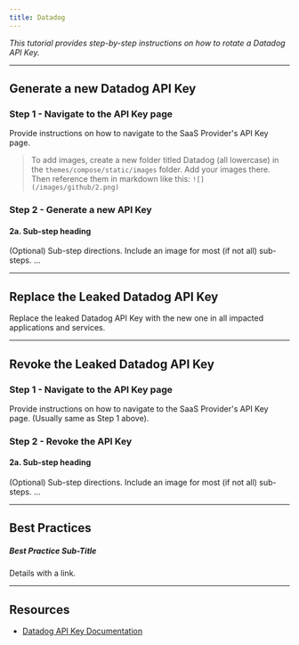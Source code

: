 ```yaml
---
title: Datadog
---
```


*This tutorial provides step-by-step instructions on how to rotate a Datadog API Key.*

---

## Generate a new Datadog API Key

### Step 1 - Navigate to the API Key page
Provide instructions on how to navigate to the SaaS Provider's API Key page.

> To add images, create a new folder titled Datadog (all lowercase) in the `themes/compose/static/images` folder. Add your images there. Then reference them in markdown like this: `![](/images/github/2.png)`

### Step 2 - Generate a new API Key
#### 2a. Sub-step heading
(Optional) Sub-step directions. Include an image for most (if not all) sub-steps.
...

---

## Replace the Leaked Datadog API Key
Replace the leaked Datadog API Key with the new one in all impacted applications and services.

---

## Revoke the Leaked Datadog API Key

### Step 1 - Navigate to the API Key page
Provide instructions on how to navigate to the SaaS Provider's API Key page. (Usually same as Step 1 above).

### Step 2 - Revoke the API Key
#### 2a. Sub-step heading
(Optional) Sub-step directions. Include an image for most (if not all) sub-steps.
...

---

## Best Practices

##### Best Practice Sub-Title
Details with a link.

---

## Resources
- [Datadog API Key Documentation](#)

